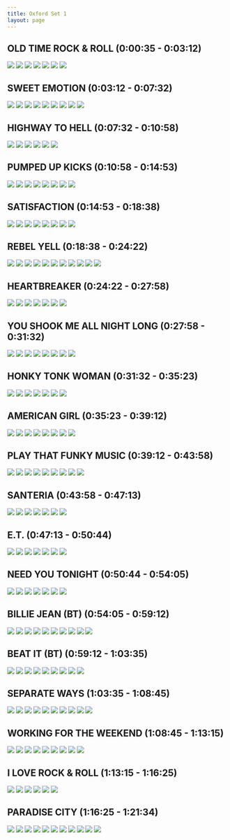 ```yaml
---
title: Oxford Set 1
layout: page
---
```

## OLD TIME ROCK & ROLL (0:00:35 - 0:03:12)
![](img1/frame_0-0-0.jpg)
![](img1/frame_0-0-30.jpg)
![](img1/frame_0-1-0.jpg)
![](img1/frame_0-1-30.jpg)
![](img1/frame_0-2-0.jpg)
![](img1/frame_0-2-30.jpg)
![](img1/frame_0-3-0.jpg)

## SWEET EMOTION (0:03:12 - 0:07:32)
![](img1/frame_0-3-30.jpg)
![](img1/frame_0-4-0.jpg)
![](img1/frame_0-4-30.jpg)
![](img1/frame_0-5-0.jpg)
![](img1/frame_0-5-30.jpg)
![](img1/frame_0-6-0.jpg)
![](img1/frame_0-6-30.jpg)
![](img1/frame_0-7-0.jpg)
![](img1/frame_0-7-30.jpg)

## HIGHWAY TO HELL (0:07:32 - 0:10:58)
![](img1/frame_0-8-0.jpg)
![](img1/frame_0-8-30.jpg)
![](img1/frame_0-9-0.jpg)
![](img1/frame_0-9-30.jpg)
![](img1/frame_0-10-0.jpg)
![](img1/frame_0-10-30.jpg)

## PUMPED UP KICKS (0:10:58 - 0:14:53)
![](img1/frame_0-11-0.jpg)
![](img1/frame_0-11-30.jpg)
![](img1/frame_0-12-0.jpg)
![](img1/frame_0-12-30.jpg)
![](img1/frame_0-13-0.jpg)
![](img1/frame_0-13-30.jpg)
![](img1/frame_0-14-0.jpg)
![](img1/frame_0-14-30.jpg)

## SATISFACTION (0:14:53 - 0:18:38)
![](img1/frame_0-15-0.jpg)
![](img1/frame_0-15-30.jpg)
![](img1/frame_0-16-0.jpg)
![](img1/frame_0-16-30.jpg)
![](img1/frame_0-17-0.jpg)
![](img1/frame_0-17-30.jpg)
![](img1/frame_0-18-0.jpg)
![](img1/frame_0-18-30.jpg)

## REBEL YELL (0:18:38 - 0:24:22)
![](img1/frame_0-19-0.jpg)
![](img1/frame_0-19-30.jpg)
![](img1/frame_0-20-0.jpg)
![](img1/frame_0-20-30.jpg)
![](img1/frame_0-21-0.jpg)
![](img1/frame_0-21-30.jpg)
![](img1/frame_0-22-0.jpg)
![](img1/frame_0-22-30.jpg)
![](img1/frame_0-23-0.jpg)
![](img1/frame_0-23-30.jpg)
![](img1/frame_0-24-0.jpg)

## HEARTBREAKER (0:24:22 - 0:27:58)
![](img1/frame_0-24-30.jpg)
![](img1/frame_0-25-0.jpg)
![](img1/frame_0-25-30.jpg)
![](img1/frame_0-26-0.jpg)
![](img1/frame_0-26-30.jpg)
![](img1/frame_0-27-0.jpg)
![](img1/frame_0-27-30.jpg)

## YOU SHOOK ME ALL NIGHT LONG  (0:27:58 - 0:31:32)
![](img1/frame_0-28-0.jpg)
![](img1/frame_0-28-30.jpg)
![](img1/frame_0-29-0.jpg)
![](img1/frame_0-29-30.jpg)
![](img1/frame_0-30-0.jpg)
![](img1/frame_0-30-30.jpg)
![](img1/frame_0-31-0.jpg)
![](img1/frame_0-31-30.jpg)

## HONKY TONK WOMAN (0:31:32 - 0:35:23)
![](img1/frame_0-32-0.jpg)
![](img1/frame_0-32-30.jpg)
![](img1/frame_0-33-0.jpg)
![](img1/frame_0-33-30.jpg)
![](img1/frame_0-34-0.jpg)
![](img1/frame_0-34-30.jpg)
![](img1/frame_0-35-0.jpg)

## AMERICAN GIRL (0:35:23 - 0:39:12)
![](img1/frame_0-35-30.jpg)
![](img1/frame_0-36-0.jpg)
![](img1/frame_0-36-30.jpg)
![](img1/frame_0-37-0.jpg)
![](img1/frame_0-37-30.jpg)
![](img1/frame_0-38-0.jpg)
![](img1/frame_0-38-30.jpg)
![](img1/frame_0-39-0.jpg)

## PLAY THAT FUNKY MUSIC  (0:39:12 - 0:43:58)
![](img1/frame_0-39-30.jpg)
![](img1/frame_0-40-0.jpg)
![](img1/frame_0-40-30.jpg)
![](img1/frame_0-41-0.jpg)
![](img1/frame_0-41-30.jpg)
![](img1/frame_0-42-0.jpg)
![](img1/frame_0-42-30.jpg)
![](img1/frame_0-43-0.jpg)
![](img1/frame_0-43-30.jpg)

## SANTERIA (0:43:58 - 0:47:13)
![](img1/frame_0-44-0.jpg)
![](img1/frame_0-44-30.jpg)
![](img1/frame_0-45-0.jpg)
![](img1/frame_0-45-30.jpg)
![](img1/frame_0-46-0.jpg)
![](img1/frame_0-46-30.jpg)
![](img1/frame_0-47-0.jpg)

## E.T. (0:47:13 - 0:50:44)
![](img1/frame_0-47-30.jpg)
![](img1/frame_0-48-0.jpg)
![](img1/frame_0-48-30.jpg)
![](img1/frame_0-49-0.jpg)
![](img1/frame_0-49-30.jpg)
![](img1/frame_0-50-0.jpg)
![](img1/frame_0-50-30.jpg)

## NEED YOU TONIGHT (0:50:44 - 0:54:05)
![](img1/frame_0-51-0.jpg)
![](img1/frame_0-51-30.jpg)
![](img1/frame_0-52-0.jpg)
![](img1/frame_0-52-30.jpg)
![](img1/frame_0-53-0.jpg)
![](img1/frame_0-53-30.jpg)
![](img1/frame_0-54-0.jpg)

## BILLIE JEAN (BT)  (0:54:05 - 0:59:12)
![](img1/frame_0-54-30.jpg)
![](img1/frame_0-55-0.jpg)
![](img1/frame_0-55-30.jpg)
![](img1/frame_0-56-0.jpg)
![](img1/frame_0-56-30.jpg)
![](img1/frame_0-57-0.jpg)
![](img1/frame_0-57-30.jpg)
![](img1/frame_0-58-0.jpg)
![](img1/frame_0-58-30.jpg)
![](img1/frame_0-59-0.jpg)

## BEAT IT (BT)  (0:59:12 - 1:03:35)
![](img1/frame_0-59-30.jpg)
![](img1/frame_1-0-0.jpg)
![](img1/frame_1-0-30.jpg)
![](img1/frame_1-1-0.jpg)
![](img1/frame_1-1-30.jpg)
![](img1/frame_1-2-0.jpg)
![](img1/frame_1-2-30.jpg)
![](img1/frame_1-3-0.jpg)
![](img1/frame_1-3-30.jpg)

## SEPARATE WAYS (1:03:35 - 1:08:45)
![](img1/frame_1-4-0.jpg)
![](img1/frame_1-4-30.jpg)
![](img1/frame_1-5-0.jpg)
![](img1/frame_1-5-30.jpg)
![](img1/frame_1-6-0.jpg)
![](img1/frame_1-6-30.jpg)
![](img1/frame_1-7-0.jpg)
![](img1/frame_1-7-30.jpg)
![](img1/frame_1-8-0.jpg)
![](img1/frame_1-8-30.jpg)

## WORKING FOR THE WEEKEND (1:08:45 - 1:13:15)
![](img1/frame_1-9-0.jpg)
![](img1/frame_1-9-30.jpg)
![](img1/frame_1-10-0.jpg)
![](img1/frame_1-10-30.jpg)
![](img1/frame_1-11-0.jpg)
![](img1/frame_1-11-30.jpg)
![](img1/frame_1-12-0.jpg)
![](img1/frame_1-12-30.jpg)
![](img1/frame_1-13-0.jpg)

## I LOVE ROCK & ROLL (1:13:15 - 1:16:25)
![](img1/frame_1-13-30.jpg)
![](img1/frame_1-14-0.jpg)
![](img1/frame_1-14-30.jpg)
![](img1/frame_1-15-0.jpg)
![](img1/frame_1-15-30.jpg)
![](img1/frame_1-16-0.jpg)

## PARADISE CITY (1:16:25 - 1:21:34)
![](img1/frame_1-16-30.jpg)
![](img1/frame_1-17-0.jpg)
![](img1/frame_1-17-30.jpg)
![](img1/frame_1-18-0.jpg)
![](img1/frame_1-18-30.jpg)
![](img1/frame_1-19-0.jpg)
![](img1/frame_1-19-30.jpg)
![](img1/frame_1-20-0.jpg)
![](img1/frame_1-20-30.jpg)
![](img1/frame_1-21-0.jpg)
![](img1/frame_1-21-30.jpg)
